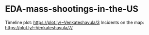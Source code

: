 # EDA-mass-shootings-in-the-US

Timeline plot: https://plot.ly/~Venkateshavula/3
Incidents on the map: https://plot.ly/~Venkateshavula/7/
